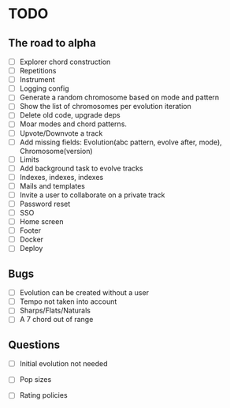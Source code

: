 # TODO

## The road to alpha

- [ ] Explorer chord construction
- [ ] Repetitions
- [ ] Instrument 
- [ ] Logging config
- [ ] Generate a random chromosome based on mode and pattern
- [ ] Show the list of chromosomes per evolution iteration
- [ ] Delete old code, upgrade deps
- [ ] Moar modes and chord patterns.
- [ ] Upvote/Downvote a track
- [ ] Add missing fields: Evolution(abc pattern, evolve after, mode), Chromosome(version)
- [ ] Limits
- [ ] Add background task to evolve tracks
- [ ] Indexes, indexes, indexes
- [ ] Mails and templates
- [ ] Invite a user to collaborate on a private track
- [ ] Password reset
- [ ] SSO
- [ ] Home screen
- [ ] Footer
- [ ] Docker
- [ ] Deploy

## Bugs

- [ ] Evolution can be created without a user
- [ ] Tempo not taken into account
- [ ] Sharps/Flats/Naturals
- [ ] A 7 chord out of range

## Questions

- [ ] Initial evolution not needed
- [ ] Pop sizes
- [ ] Rating policies

